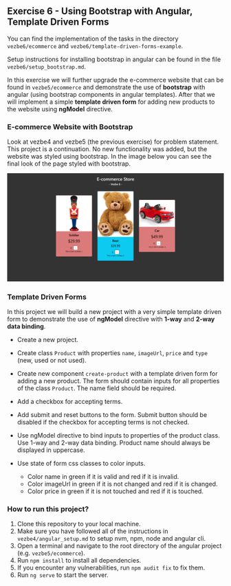 ## Exercise 6 - Using Bootstrap with Angular, Template Driven Forms

You can find the implementation of the tasks in the directory `vezbe6/ecommerce` and `vezbe6/template-driven-forms-example`.

Setup instructions for installing bootstrap in angular can be found in the file `vezbe6/setup_bootstrap.md`.

In this exercise we will further upgrade the e-commerce website that can be found in `vezbe5/ecommerce` and demonstrate the use of **bootstrap** with angular (using bootstrap components in angular templates). After that we will implement a simple **template driven form** for adding new products to the website using **ngModel** directive.

### E-commerce Website with Bootstrap

Look at vezbe4 and vezbe5 (the previous exercise) for problem statement. This project is a continuation. No new functionality was added, but the website was styled using bootstrap. In the image below you can see the final look of the page styled with bootstrap.

![Ecommerce with Bootstrap](./ecommerce-bootstrap.png)

### Template Driven Forms

In this project we will build a new project with a very simple template driven form to demonstrate the use of **ngModel** directive with **1-way** and **2-way** **data binding**.

- Create a new project.

- Create class `Product` with properties `name`, `imageUrl`, `price` and `type` (new, used or not used).

- Create new component `create-product` with a template driven form for adding a new product. The form should contain inputs for all properties of the class `Product`. The name field should be required.

- Add a checkbox for accepting terms.

- Add submit and reset buttons to the form. Submit button should be disabled if the checkbox for accepting terms is not checked. 

- Use ngModel directive to bind inputs to properties of the product class. Use 1-way and 2-way data binding. Product name should always be displayed in uppercase.

- Use state of form css classes to color inputs.
    - Color name in green if it is valid and red if it is invalid.
    - Color imageUrl in green if it is not changed and red if it is changed.
    - Color price in green if it is not touched and red if it is touched.


### How to run this project?

1. Clone this repository to your local machine.
2. Make sure you have followed all of the instructions in `vezbe4/angular_setup.md` to setup nvm, npm, node and angular cli.
3. Open a terminal and navigate to the root directory of the angular project (e.g. `vezbe5/ecommerce`).
4. Run `npm install` to install all dependencies.
5. If you encounter any vulnerabilities, run `npm audit fix` to fix them.
6. Run `ng serve` to start the server.
